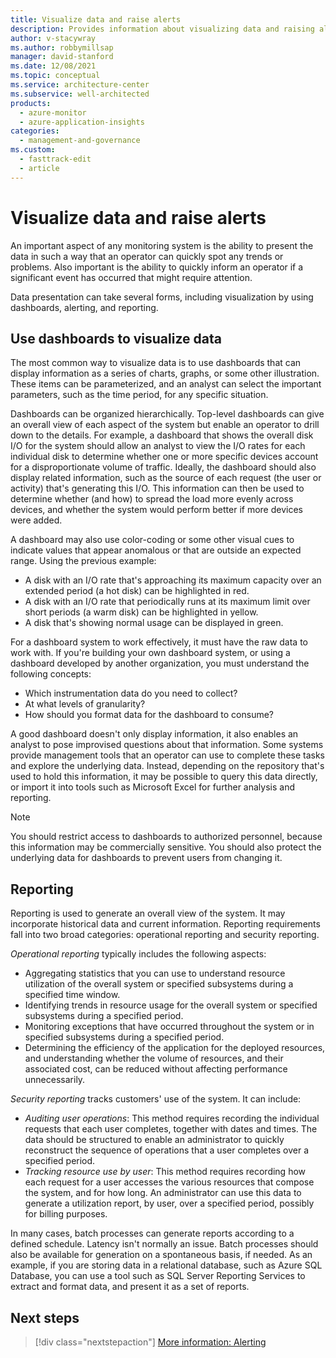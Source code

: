 ```yaml
---
title: Visualize data and raise alerts
description: Provides information about visualizing data and raising alerts as it relates to the health modeling and monitoring component of the Operational Excellence pillar.
author: v-stacywray
ms.author: robbymillsap
manager: david-stanford
ms.date: 12/08/2021
ms.topic: conceptual
ms.service: architecture-center
ms.subservice: well-architected
products:
  - azure-monitor
  - azure-application-insights
categories:
  - management-and-governance    
ms.custom:
  - fasttrack-edit
  - article
---
```


# Visualize data and raise alerts

An important aspect of any monitoring system is the ability to present the data in such a way that an operator can quickly spot any trends or problems. Also important is the ability to quickly inform an operator if a significant event has occurred that might require attention.

Data presentation can take several forms, including visualization by using dashboards, alerting, and reporting.

## Use dashboards to visualize data

The most common way to visualize data is to use dashboards that can display information as a series of charts, graphs, or some other illustration. These items can be parameterized, and an analyst can select the important parameters, such as the time period, for any specific situation.

Dashboards can be organized hierarchically. Top-level dashboards can give an overall view of each aspect of the system but enable an operator to drill down to the details. For example, a dashboard that shows the overall disk I/O for the system should allow an analyst to view the I/O rates for each individual disk to determine whether one or more specific devices account for a disproportionate volume of traffic. Ideally, the dashboard should also display related information, such as the source of each request (the user or activity) that's generating this I/O. This information can then be used to determine whether (and how) to spread the load more evenly across devices, and whether the system would perform better if more devices were added.

A dashboard may also use color-coding or some other visual cues to indicate values that appear anomalous or that are outside an expected range. Using the previous example:

- A disk with an I/O rate that's approaching its maximum capacity over an extended period (a hot disk) can be highlighted in red.
- A disk with an I/O rate that periodically runs at its maximum limit over short periods (a warm disk) can be highlighted in yellow.
- A disk that's showing normal usage can be displayed in green.

For a dashboard system to work effectively, it must have the raw data to work with. If you're building your own dashboard system, or using a dashboard developed by another organization, you must understand the following concepts:

- Which instrumentation data do you need to collect?
- At what levels of granularity?
- How should you format data for the dashboard to consume?

A good dashboard doesn't only display information, it also enables an analyst to pose improvised questions about that information. Some systems provide management tools that an operator can use to complete these tasks and explore the underlying data. Instead, depending on the repository that's used to hold this information, it may be possible to query this data directly, or import it into tools such as Microsoft Excel for further analysis and reporting.

> [!NOTE]
> You should restrict access to dashboards to authorized personnel, because this information may be commercially sensitive. You should also protect the underlying data for dashboards to prevent users from changing it.

## Reporting

Reporting is used to generate an overall view of the system. It may incorporate historical data and current information. Reporting requirements fall into two broad categories: operational reporting and security reporting.

*Operational reporting* typically includes the following aspects:

- Aggregating statistics that you can use to understand resource utilization of the overall system or specified subsystems during a specified time window.
- Identifying trends in resource usage for the overall system or specified subsystems during a specified period.
- Monitoring exceptions that have occurred throughout the system or in specified subsystems during a specified period.
- Determining the efficiency of the application for the deployed resources, and understanding whether the volume of resources, and their associated cost, can be reduced without affecting performance unnecessarily.

*Security reporting* tracks customers' use of the system. It can include:

- *Auditing user operations*: This method requires recording the individual requests that each user completes, together with dates and times. The data should be structured to enable an administrator to quickly reconstruct the sequence of operations that a user completes over a specified period.
- *Tracking resource use by user*: This method requires recording how each request for a user accesses the various resources that compose the system, and for how long. An administrator can use this data to generate a utilization report, by user, over a specified period, possibly for billing purposes.

In many cases, batch processes can generate reports according to a defined schedule. Latency isn't normally an issue. Batch processes should also be available for generation on a spontaneous basis, if needed. As an example, if you are storing data in a relational database, such as Azure SQL Database, you can use a tool such as SQL Server Reporting Services to extract and format data, and present it as a set of reports.

## Next steps

> [!div class="nextstepaction"]
> [More information: Alerting](monitor-alerts.md)